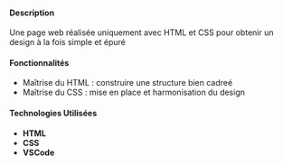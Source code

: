 #### Description
Une page web réalisée uniquement avec HTML et CSS pour obtenir un design à la fois simple et épuré

#### Fonctionnalités

- Maîtrise du HTML : construire une structure bien cadreé
- Maîtrise du CSS : mise en place et harmonisation du design

#### Technologies Utilisées

- **HTML**
- **CSS**
- **VSCode**
